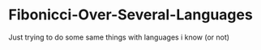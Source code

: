 # Fibonicci-Over-Several-Languages
Just trying to do some same things with languages i know (or not)
